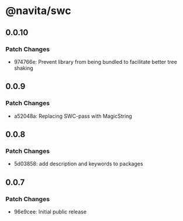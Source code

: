 # @navita/swc

## 0.0.10

### Patch Changes

- 974766e: Prevent library from being bundled to facilitate better tree shaking

## 0.0.9

### Patch Changes

- a52048a: Replacing SWC-pass with MagicString

## 0.0.8

### Patch Changes

- 5d03858: add description and keywords to packages

## 0.0.7

### Patch Changes

- 96e9cee: Initial public release

